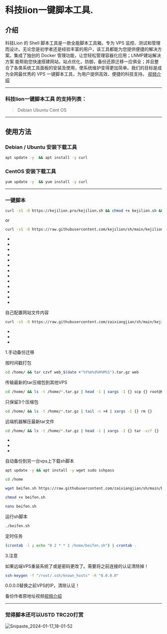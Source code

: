 # 科技lion一键脚本工具.

## 介绍
科技Lion 的 Shell 脚本工具是一款全能脚本工具箱，专为 VPS 监控、测试和管理而设计。无论您是初学者还是经验丰富的用户，该工具都能为您提供便捷的解决方案。集成了独创的 Docker 管理功能，让您轻松管理容器化应用；LNMP建站解决方案 能帮助您快速搭建网站，站点优化，防御，备份还原迁移一应俱全；并且整合了各类系统工具面板的安装及使用，使系统维护变得更加简单。我们的目标是成为全网最优秀的 VPS 一键脚本工具，为用户提供高效、便捷的科技支持。
[视频介绍](https://www.youtube.com/watch?v=0o7oH3Dit70&t=211s)
***

### 科技lion一键脚本工具 的支持列表：
>Debian
>Ubuntu
>Cent OS
***

## 使用方法
### Debian / Ubuntu 安装下载工具
```bash
apt update -y  && apt install -y curl
```
### CentOS 安装下载工具
```bash
yum update -y  && yum install -y curl
```
***
### 一键脚本
```bash
curl -sS -O https://kejilion.pro/kejilion.sh && chmod +x kejilion.sh && ./kejilion.sh
```
or
```bash
curl -sS -O https://raw.githubusercontent.com/kejilion/sh/main/kejilion.sh && chmod +x kejilion.sh && ./kejilion.sh
```
-
-
-
-
-
-
-
-
-
-
-
-
-
自己配置网站文件内容
```bash
curl -sS -O https://raw.githubusercontent.com/zaixiangjian/sh/main/kejilion.sh && chmod +x kejilion.sh && ./kejilion.sh
```

-
-
-
1.手动备份迁移

按时间戳打包
```bash
cd /home/ && tar czvf web_$(date +"%Y%m%d%H%M%S").tar.gz web
```

传输最新的tar压缩包到其他VPS
```bash
cd /home/ && ls -t /home/*.tar.gz | head -1 | xargs -I {} scp {} root@0.0.0.0:/home/
```


只保留3个压缩包
```bash
cd /home/ && ls -t /home/*.tar.gz | tail -n +4 | xargs -I {} rm {}
```


远端机器解压最新tar文件
```bash
cd /home/ && ls -t /home/*.tar.gz | head -1 | xargs -I {} tar -xzf {}
```
-
-
-

自动备份到另一台vps上下载sh脚本
```bash
apt update -y && apt install -y wget sudo sshpass
```
```bash
cd /home
```
```bash
wget beifen.sh https://raw.githubusercontent.com/zaixiangjian/sh/main/beifen.sh
```
```bash
chmod +x beifen.sh
```
```bash
nano beifen.sh
```



运行sh脚本
```bash
./beifen.sh
```


定时任务
```bash
(crontab -l ; echo "0 2 * * 1 /home/beifen.sh") | crontab -
```



3.注意

如果远端VPS重装系统了或是密码更改了。需要将之前连接的认证清除掉！
```bash
ssh-keygen -f "/root/.ssh/known_hosts" -R "0.0.0.0"  
```

0.0.0.0替换之前VPS的IP，清除认证！


备份作者原地址视频[视频介绍](https://www.youtube.com/watch?v=0CkomEpfbhk)

***
### 觉得脚本还可以USTD TRC20打赏
![Snipaste_2024-01-17_18-01-52](https://github.com/kejilion/sh/assets/131984541/98cf2762-1bfb-4c33-af10-af0eda29fc20)

